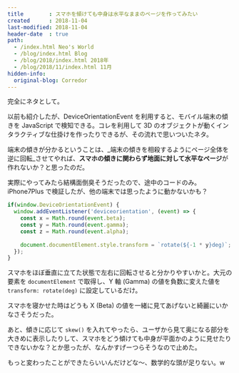 ```yaml
---
title        : スマホを傾けても中身は水平なままのページを作ってみたい
created      : 2018-11-04
last-modified: 2018-11-04
header-date  : true
path:
  - /index.html Neo's World
  - /blog/index.html Blog
  - /blog/2018/index.html 2018年
  - /blog/2018/11/index.html 11月
hidden-info:
  original-blog: Corredor
---
```


完全にネタとして。

以前も紹介したが、DeviceOrientationEvent を利用すると、モバイル端末の傾きを JavaScript で検知できる。コレを利用して 3D のオブジェクトが動くインタラクティブな仕掛けを作ったりできるが、その流れで思いついたネタ。

端末の傾きが分かるということは、_端末の傾きを相殺するようにページ全体を逆に回転_させてやれば、**スマホの傾きに関わらず地面に対して水平なページ**が作れないか？と思ったのだ。

実際にやってみたら結構面倒臭そうだったので、途中のコードのみ。iPhone7Plus で検証したが、他の端末では思ったように動かないかも？

```javascript
if(window.DeviceOrientationEvent) {
  window.addEventListener('deviceorientation', (event) => {
    const x = Math.round(event.beta);
    const y = Math.round(event.gamma);
    const z = Math.round(event.alpha);
    
    document.documentElement.style.transform = `rotate(${-1 * y}deg)`;
  });
}
```

スマホをほぼ垂直に立てた状態で左右に回転させると分かりやすいかと。大元の要素を `documentElement` で取得し、Y 軸 (Gamma) の値を負数に変えた値を `transform: rotate(deg)` に設定しているだけ。

スマホを寝かせた時はどうも X (Beta) の値を一緒に見てあげないと綺麗にいかなさそうだった。

あと、傾きに応じて `skew()` を入れてやったら、ユーザから見て奥になる部分を大きめに表示したりして、スマホをどう傾けても中身が平面かのように見せたりできないかな？とか思ったが、なんかすげーつらそうなので止めた。

もっと変わったことができたらいいんだけどな〜、数学的な頭が足りない。w
